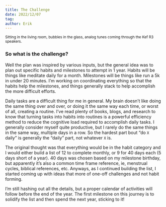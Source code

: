 ```yaml
---
title: The Challenge
date: 2022/12/07
tag:
author: Erik
---
```


<small>Sitting in the living room, bubbles in the glass, analog tunes coming through the Kef R3 speakers.</small>

### So what is the challenge?

Well the plan was inspired by various inputs, but the general idea was to plan out specific habits and milestones to attempt in 1 year. Habits will be things like meditate daily for a month. Milestones will be things like run a 5k in under 20 minutes. I’m working on coordinating everything so that the habits help the milestones, and things generally stack to help accomplish the more difficult efforts.

Daily tasks are a difficult thing for me in general. My brain doesn’t like doing the same thing over and over, or doing it the same way each time, or worst of all, creating a routine. I’ve read plenty of books, blogs, and research to know that turning tasks into habits into routines is a powerful efficiency method to reduce the cognitive load required to accomplish daily tasks. I generally consider myself quite productive, but I rarely do the same things in the same way, multiple days in a row. So the hardest part bout “do `X` daily” is generally the “daily” part, not whatever `X` is.

The original thought was that everything would be in the habit category and I would either build a list of 12 to complete monthly, or 9 for 40 days each (5 days short of a year). 40 days was chosen based on my milestone birthday, but apparently it’s also a common time frame reference, ie, menstrual cycles, biblical references, etc. Anyways, as I continued building the list, I started coming up with ideas that more of one-off challenges and not habit forming.

I’m still hashing out all the details, but a proper calendar of activities will follow before the end of the year. The first milestone on this journey is to solidify the list and then spend the next year, sticking to it!
